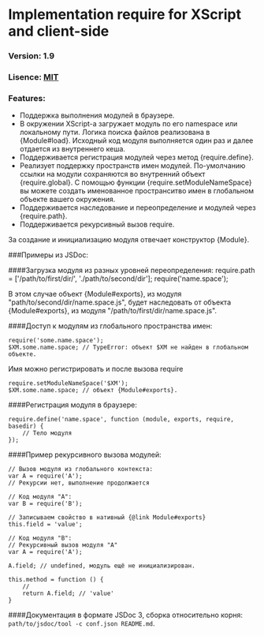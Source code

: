 Implementation require for XScript and client-side
===============
### Version: 1.9

### Lisence: [MIT](https://github.com/appendto/amplify/blob/master/MIT-LICENSE.txt)

### Features:

* Поддержка выполнения модулей в браузере.
* В окружении XScript-а загружает модуль по его namespace или локальному пути. Логика поиска файлов реализована в {Module#load}. Исходный код модуля выполняется один раз и далее отдается из внутреннего кеша.
* Поддерживается регистрация модулей через метод {require.define}.
* Реализует поддержку пространств имен модулей. По-умолчанию ссылки на модули сохраняются во внутренний объект {require.global}. С помощью функции {require.setModuleNameSpace} вы можете создать именованное пространситво имен в глобальном объекте вашего окружения.
* Поддерживается наследование и переопределение и модулей через {require.path}.
* Поддерживается рекурсивный вызов require.

За создание и инициализацию модуля отвечает конструктор {Module}.

###Примеры из JSDoc:

####Загрузка модуля из разных уровней переопределения:
    require.path = ['/path/to/first/dir/', './path/to/second/dir'];
    require('name.space');

В этом случае объект {Module#exports}, из модуля "path/to/second/dir/name.space.js", будет наследовать от объекта {Module#exports}, из модуля "/path/to/first/dir/name.space.js".

####Доступ к модулям из глобального пространства имен:

    require('some.name.space');
    $XM.some.name.space; // TypeError: объект $XM не найден в глобальном объекте.

Имя можно регистрировать и после вызова require

    require.setModuleNameSpace('$XM');
    $XM.some.name.space; // объект {Module#exports}.

####Регистрация модуля в браузере:

    require.define('name.space', function (module, exports, require, basedir) {
        // Тело модуля
    });

####Пример рекурсивного вызова модулей:

    // Вызов модуля из глобального контекста:
    var A = require('A');
    // Рекурсии нет, выполнение продолжается

    // Код модуля "A":
    var B = require('B');

    // Записываем свойство в нативный {@link Module#exports}
    this.field = 'value';

    // Код модуля "B":
    // Рекурсивный вызов модуля "A"
    var A = require('A');

    A.field; // undefined, модуль ещё не инициализирован.

    this.method = function () {
        //
        return A.field; // 'value'
    }

####Документация в формате JSDoc 3, сборка относительно корня: `path/to/jsdoc/tool -c conf.json README.md`.

